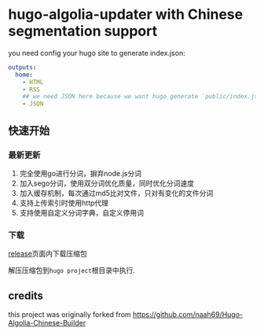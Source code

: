 # hugo-algolia-updater with Chinese segmentation support

you need config your hugo site to generate index.json:

```yaml
outputs:
  home:
    - HTML
    - RSS
    ## we need JSON here because we want hugo generate `public/index.json`
    - JSON
 ```

## 快速开始

### 最新更新

1. 完全使用go进行分词，摒弃node.js分词
2. 加入sego分词，使用双分词优化质量，同时优化分词速度
3. 加入缓存机制，每次通过md5比对文件，只对有变化的文件分词
4. 支持上传索引时使用http代理
5. 支持使用自定义分词字典，自定义停用词

### 下载
[release](https://github.com/ttys3/hugo-algolia-updater/releases)页面内下载压缩包

解压压缩包到`hugo project`根目录中执行.

## credits

this project was originally forked from <https://github.com/naah69/Hugo-Algolia-Chinese-Builder>